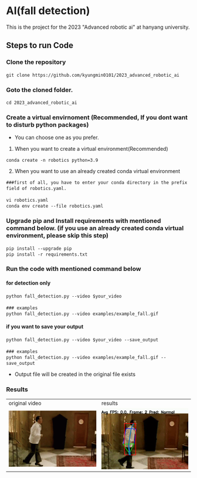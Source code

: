 # AI(fall detection)
This is the project for the 2023 "Advanced robotic ai" at hanyang university.

## Steps to run Code
### Clone the repository
```
git clone https://github.com/kyungmin0101/2023_advanced_robotic_ai
```

### Goto the cloned folder.
```
cd 2023_advanced_robotic_ai
```

### Create a virtual envirnoment (Recommended, If you dont want to disturb python packages)
- You can choose one as you prefer.
1. When you want to create a virtual environment(Recommended)
```
conda create -n robotics python=3.9
```

2. When you want to use an already created conda virtual environment
```
###first of all, you have to enter your conda directory in the prefix field of robotics.yaml.

vi robotics.yaml
conda env create --file robotics.yaml
```

### Upgrade pip and Install requirements with mentioned command below. (if you use an already created conda virtual environment, please skip this step)
```
pip install --upgrade pip
pip install -r requirements.txt
```

### Run the code with mentioned command below
#### for detection only
```
python fall_detection.py --video $your_video

### examples
python fall_detection.py --video examples/example_fall.gif
```

#### if you want to save your output
```
python fall_detection.py --video $your_video --save_output

### examples
python fall_detection.py --video examples/example_fall.gif --save_output
```
- Output file will be created in the original file exists

### Results
<table>
  <tr>
    <td>original video</td>
    <td>results</td>
  </tr>
  <tr>
    <td><img src="https://github.com/kyungmin0101/2023_advanced_robotic_ai/blob/master/examples/example_fall.gif"></td>
    <td><img src="https://github.com/kyungmin0101/2023_advanced_robotic_ai/blob/master/examples/examples_outexample_fall.gif"></td>
  </tr>
</table>
